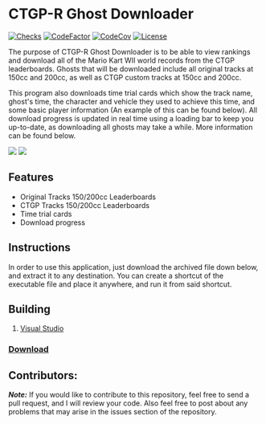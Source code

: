# CTGP-R Ghost Downloader

[![Checks](https://img.shields.io/github/checks-status/Iswenzz/CTGP-R-Ghost-Downloader/master?logo=github)](https://github.com/Iswenzz/CTGP-R-Ghost-Downloader/actions)
[![CodeFactor](https://img.shields.io/codefactor/grade/github/Iswenzz/CTGP-R-Ghost-Downloader?label=codefactor&logo=codefactor)](https://www.codefactor.io/repository/github/iswenzz/CTGP-R-Ghost-Downloader)
[![CodeCov](https://img.shields.io/codecov/c/github/Iswenzz/CTGP-R-Ghost-Downloader?label=codecov&logo=codecov)](https://codecov.io/gh/Iswenzz/CTGP-R-Ghost-Downloader)
[![License](https://img.shields.io/github/license/Iswenzz/CTGP-R-Ghost-Downloader?color=blue&logo=gitbook&logoColor=white)](https://github.com/Iswenzz/CTGP-R-Ghost-Downloader/blob/master/LICENSE)

The purpose of CTGP-R Ghost Downloader is to be able to view rankings and download all of the Mario Kart WII world records from the CTGP leaderboards. Ghosts that will be downloaded include all original tracks at 150cc and 200cc, as well as CTGP custom tracks at 150cc and 200cc. 

This program also downloads time trial cards which show the track name, ghost's time, the character and vehicle they used to achieve this time, and some basic player information (An example of this can be found below). All download progress is updated in real time using a loading bar to keep you up-to-date, as downloading all ghosts may take a while. More information can be found below.

![](https://i.imgur.com/TbTRmjB.jpg)
![](https://i.imgur.com/BfifUDE.jpg)

## Features
* Original Tracks 150/200cc Leaderboards
* CTGP Tracks 150/200cc Leaderboards
* Time trial cards
* Download progress

## Instructions
In order to use this application, just download the archived file down below, and extract it to any destination. You can create a shortcut of the executable file and place it anywhere, and run it from said shortcut.

## Building
1. [Visual Studio](https://visualstudio.microsoft.com/)

### [Download](https://github.com/Iswenzz/CTGP-R-Ghost-Downloader/releases)

## Contributors:
***Note:*** If you would like to contribute to this repository, feel free to send a pull request, and I will review your code. Also feel free to post about any problems that may arise in the issues section of the repository.
